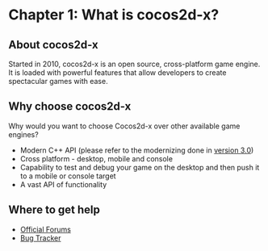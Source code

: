 # Chapter 1: What is cocos2d-x?

## About cocos2d-x
Started in 2010, cocos2d-x is an open source, cross-platform game engine. It is loaded with powerful features that allow developers to create spectacular games with ease. 


## Why choose cocos2d-x
Why would you want to choose Cocos2d-x over other available game engines?

* Modern C++ API (please refer to the modernizing done in [version 3.0](https://github.com/cocos2d/cocos2d-x/blob/cocos2d-x-3.0/docs/RELEASE_NOTES.md#c11-features))
* Cross platform - desktop, mobile and console
* Capability to test and debug your game on the desktop and then push it to a mobile or console target
* A vast API of functionality

## Where to get help
* [Official Forums](http://discuss.cocos2d-x.org)
* [Bug Tracker](http://cocos2d-x.org/issues/)

